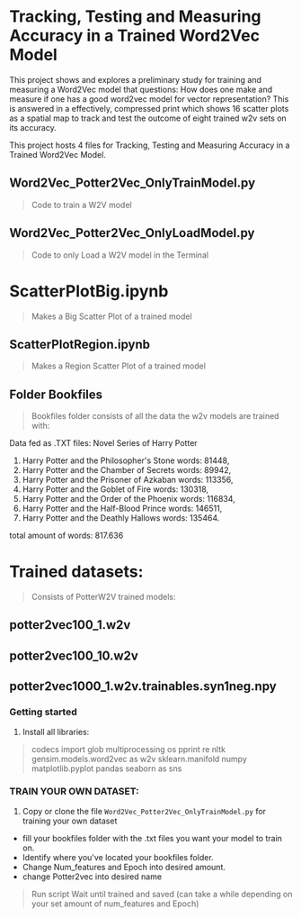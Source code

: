# Tracking, Testing and Measuring Accuracy in a Trained Word2Vec Model

This project shows and explores a preliminary study for training and measuring a Word2Vec model that questions: How does one make and measure if one has a good word2vec model for vector representation? 
This is answered in a effectively, compressed print which shows 16 scatter plots as a spatial map to track and test the outcome of eight trained w2v sets on its accuracy. 


This project hosts 4 files for Tracking, Testing and Measuring Accuracy in a Trained Word2Vec Model. 


## Word2Vec_Potter2Vec_OnlyTrainModel.py
> Code to train a W2V model

## Word2Vec_Potter2Vec_OnlyLoadModel.py
> Code to only Load a W2V model in the Terminal

# ScatterPlotBig.ipynb
> Makes a Big Scatter Plot of a trained model

## ScatterPlotRegion.ipynb
> Makes a Region Scatter Plot of a trained model 

## Folder Bookfiles
> Bookfiles folder consists of all the data the w2v models are trained with: 

Data fed as .TXT files: 
Novel Series of Harry Potter 
1. Harry Potter and the Philosopher's Stone words: 81448, 
2. Harry Potter and the Chamber of Secrets words: 89942, 
3. Harry Potter and the Prisoner of Azkaban words: 113356,  
4. Harry Potter and the Goblet of Fire words: 130318, 
5. Harry Potter and the Order of the Phoenix words: 116834,  
6. Harry Potter and the Half-Blood Prince words: 146511, 
7. Harry Potter and the Deathly Hallows words: 135464.

total amount of words: 817.636

# Trained datasets: 
> Consists of PotterW2V trained models: 
## potter2vec100_1.w2v
## potter2vec100_10.w2v
## potter2vec1000_1.w2v.trainables.syn1neg.npy

### Getting started

1.  Install all libraries: 
> codecs
> import glob 
> multiprocessing
> os
> pprint
> re
> nltk
> gensim.models.word2vec as w2v
> sklearn.manifold
> numpy 
> matplotlib.pyplot 
> pandas
> seaborn as sns



### TRAIN YOUR OWN DATASET: 
 
1.  Copy or clone the file `Word2Vec_Potter2Vec_OnlyTrainModel.py` for training your own dataset

* fill your bookfiles folder with the .txt files you want your model to train on.
* Identify where you've located your bookfiles folder.
* Change Num_features and Epoch into desired amount. 
* change Potter2vec into desired name 

> Run script
> Wait until trained and saved (can take a while depending on your set amount of num_features and Epoch) 
